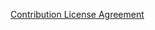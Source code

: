 [Contribution License Agreement](https://gist.github.com/paddypawprints/9cc6a626874e9a35a37cf62e7a92d64c)
